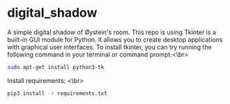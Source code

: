 # digital_shadow
A simple digital shadow of Øystein's room. 
This repo is using Tkinter is a built-in GUI module for Python. It allows you to create desktop applications with graphical user interfaces. 
To install tkinter, you can try running the following command in your terminal or command prompt:<\br>
```sh
sudo apt-get install python3-tk
```
Install requirements: <\br>
```sh
pip3 install -r requirements.txt
```
